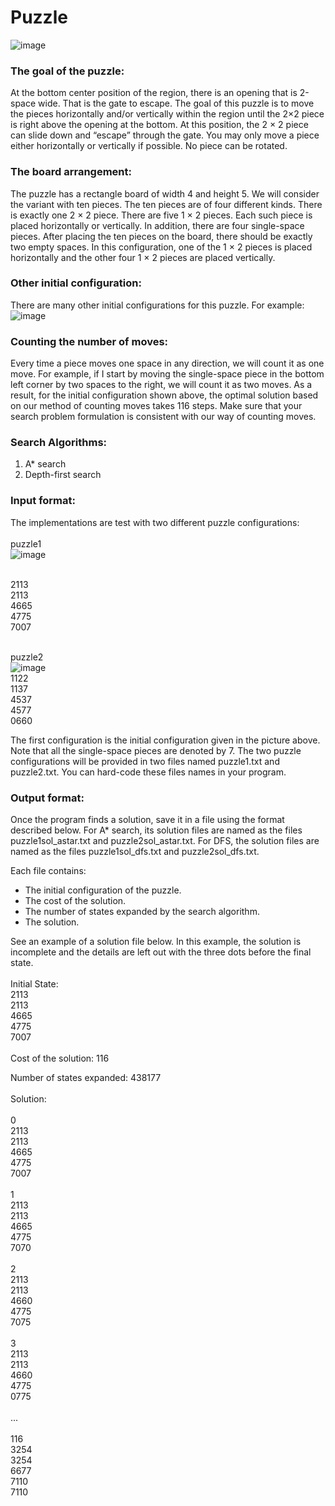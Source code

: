 # Puzzle

![image](https://user-images.githubusercontent.com/28790865/117384528-32d20080-aeb1-11eb-9182-e90feb9f7991.png)

### The goal of the puzzle:

At the bottom center position of the region, there is an opening that is 2-space wide. That is the gate to escape. The goal of this puzzle is to move the pieces horizontally and/or vertically within the region until the 2×2 piece is right above the opening at the bottom. At this position, the 2 × 2 piece can slide down and “escape” through the gate. You may only move a piece either horizontally or vertically if possible. No piece can be rotated.

### The board arrangement:

The puzzle has a rectangle board of width 4 and height 5. We will consider the variant with ten pieces. The ten pieces are of four different kinds. There is exactly one 2 × 2 piece. There are five 1 × 2 pieces. Each such piece is placed horizontally or vertically. In addition, there are four single-space pieces. After placing the ten pieces on the board, there should be exactly two empty spaces. In this configuration, one of the 1 × 2 pieces is placed horizontally and the other four 1 × 2 pieces are placed vertically.

### Other initial configuration:

There are many other initial configurations for this puzzle. For example:
![image](https://user-images.githubusercontent.com/28790865/117385292-cfe16900-aeb2-11eb-95e9-f45874933abd.png)

### Counting the number of moves:

Every time a piece moves one space in any direction, we will count it as one move. For example, if I start by moving the single-space piece in the bottom left corner by two spaces to the right, we will count it as two moves. As a result, for the initial configuration shown above, the optimal solution based on our method of counting moves takes 116 steps. Make sure that your search problem formulation is consistent with our way of counting moves.

### Search Algorithms:

1. A* search
2. Depth-first search

### Input format:

The implementations are test with two different puzzle configurations: <br/>
<br/>
puzzle1<br/> 
![image](https://user-images.githubusercontent.com/28790865/117387711-5d26bc80-aeb7-11eb-8c31-2e0f8c3dbeed.png)

<br/> 
2113<br/>
2113<br/>
4665<br/>
4775<br/>
7007<br/>
<br/>

puzzle2<br/>
![image](https://user-images.githubusercontent.com/28790865/117387900-b131a100-aeb7-11eb-9193-df1628020119.png)
<br/>
1122<br/>
1137<br/>
4537<br/>
4577<br/>
0660<br/>

The first configuration is the initial configuration given in the picture above. Note that all the single-space pieces are denoted by 7. The two puzzle configurations will be provided in two files named puzzle1.txt and puzzle2.txt. You can hard-code these files names in your program. 


### Output format:
Once the program finds a solution, save it in a file using the format described below. 
For A* search, its solution files are named as the files puzzle1sol_astar.txt and puzzle2sol_astar.txt. For DFS, the solution files are named as the files puzzle1sol_dfs.txt and puzzle2sol_dfs.txt.

Each file contains:
* The initial configuration of the puzzle.
* The cost of the solution.
* The number of states expanded by the search algorithm. 
* The solution.

See an example of a solution file below. In this example, the solution is incomplete and the details are left out with the three dots before the final state.<br/>
<br/>
Initial State:<br/>
2113<br/>
2113<br/>
4665<br/>
4775<br/>
7007<br/>
<br/>
Cost of the solution: 116 <br/>

Number of states expanded: 438177 <br/>
<br/>
Solution: <br/>
<br/>
0 <br/>
2113<br/>
2113<br/>
4665<br/>
4775<br/>
7007<br/>
<br/>
1<br/>
2113<br/>
2113<br/>
4665<br/>
4775<br/>
7070<br/>
<br/>
2<br/>
2113<br/>
2113<br/>
4660<br/>
4775<br/>
7075<br/>
<br/>
3<br/>
2113<br/>
2113<br/>
4660<br/>
4775<br/>
0775<br/>
<br/>
...<br/>
<br/>
116<br/>
3254<br/>
3254<br/>
6677<br/>
7110<br/>
7110<br/>
